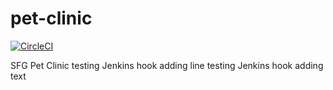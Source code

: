 # pet-clinic
[![CircleCI](https://circleci.com/gh/YanCanCode/pet-clinic.svg?style=svg&circle-token=b00665ac4b6c89a1cdbc5e87d5d305682eb67c96)](https://app.circleci.com/pipelines/github/YanCanCode/pet-clinic)

SFG Pet Clinic 
testing Jenkins hook adding line
testing Jenkins hook adding text
